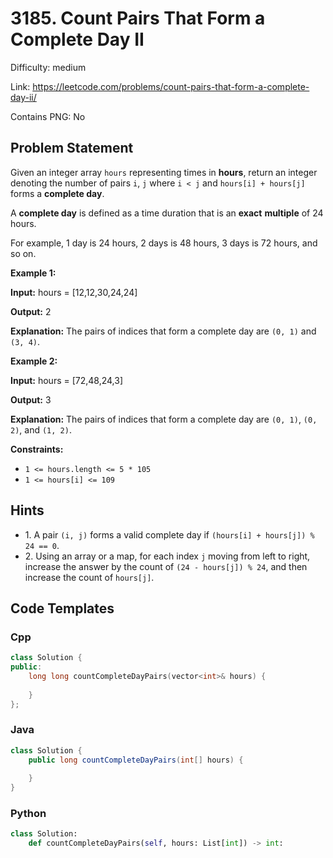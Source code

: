 # 3185. Count Pairs That Form a Complete Day II

Difficulty: medium

Link: https://leetcode.com/problems/count-pairs-that-form-a-complete-day-ii/

Contains PNG: No

## Problem Statement

Given an integer array `hours` representing times in **hours**, return an integer denoting the number of pairs `i`, `j` where `i < j` and `hours[i] + hours[j]` forms a **complete day**.

A **complete day** is defined as a time duration that is an **exact** **multiple** of 24 hours.

For example, 1 day is 24 hours, 2 days is 48 hours, 3 days is 72 hours, and so on.

**Example 1:**

**Input:** hours \= \[12,12,30,24,24]

**Output:** 2

**Explanation:** The pairs of indices that form a complete day are `(0, 1)` and `(3, 4)`.

**Example 2:**

**Input:** hours \= \[72,48,24,3]

**Output:** 3

**Explanation:** The pairs of indices that form a complete day are `(0, 1)`, `(0, 2)`, and `(1, 2)`.

**Constraints:**

* `1 <= hours.length <= 5 * 105`
* `1 <= hours[i] <= 109`

## Hints

- 1\. A pair `(i, j)` forms a valid complete day if `(hours[i] + hours[j]) % 24 == 0`.
- 2\. Using an array or a map, for each index `j` moving from left to right, increase the answer by the count of `(24 - hours[j]) % 24`, and then increase the count of `hours[j]`.

## Code Templates

### Cpp
```cpp
class Solution {
public:
    long long countCompleteDayPairs(vector<int>& hours) {
        
    }
};
```

### Java
```java
class Solution {
    public long countCompleteDayPairs(int[] hours) {
        
    }
}
```

### Python
```python
class Solution:
    def countCompleteDayPairs(self, hours: List[int]) -> int:
        
```

